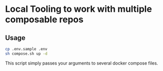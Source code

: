 # Local Tooling to work with multiple composable repos

## Usage

```sh
cp .env.sample .env
sh compose.sh up -d
```

This script simply passes your arguments to several docker compose files.
